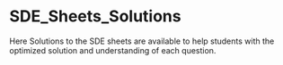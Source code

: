 # SDE_Sheets_Solutions
Here Solutions to the SDE sheets are available to help students with the optimized solution and understanding of each question.
